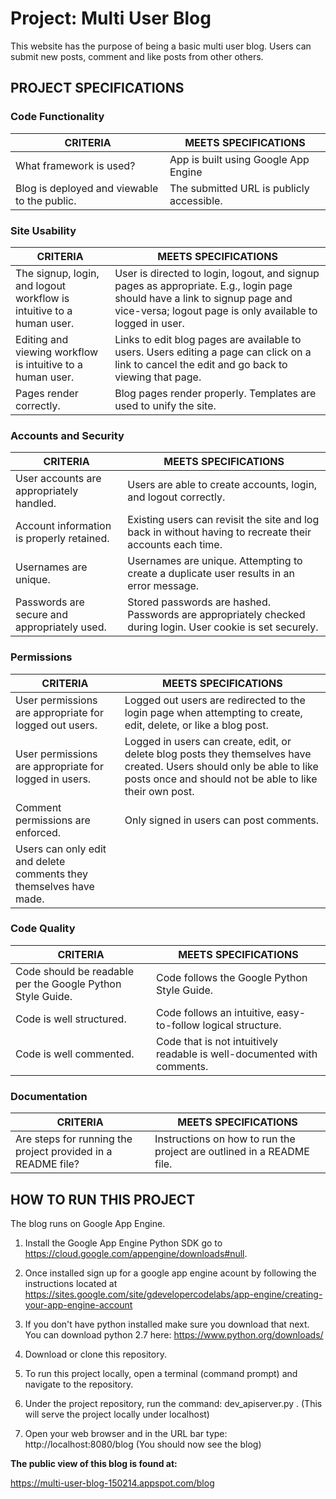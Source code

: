 # Project: Multi User Blog

This website has the purpose of being a basic multi user blog. Users can submit new posts, comment and like posts from other others.

## PROJECT SPECIFICATIONS

### Code Functionality

| CRITERIA                                     | MEETS SPECIFICATIONS                      |
|----------------------------------------------|-------------------------------------------|
| What framework is used?                      | App is built using Google App Engine      |
| Blog is deployed and viewable to the public. | The submitted URL is publicly accessible. |

### Site Usability

| CRITERIA| MEETS SPECIFICATIONS|
|---------|---------------------|
| The signup, login, and logout workflow is intuitive to a human user. | User is directed to login, logout, and signup pages as appropriate. E.g., login page should have a link to signup page and vice-versa; logout page is only available to logged in user. |
| Editing and viewing workflow is intuitive to a human user. | Links to edit blog pages are available to users. Users editing a page can click on a link to cancel the edit and go back to viewing that page. |
| Pages render correctly. | Blog pages render properly. Templates are used to unify the site. |

### Accounts and Security

| CRITERIA | MEETS SPECIFICATIONS |
|----------|----------------------|
| User accounts are appropriately handled. | Users are able to create accounts, login, and logout correctly. |
| Account information is properly retained. | Existing users can revisit the site and log back in without having to recreate their accounts each time. |
| Usernames are unique. | Usernames are unique. Attempting to create a duplicate user results in an error message. |
| Passwords are secure and appropriately used. | Stored passwords are hashed. Passwords are appropriately checked during login. User cookie is set securely. |

### Permissions

| CRITERIA | MEETS SPECIFICATIONS |
|----------|----------------------|
| User permissions are appropriate for logged out users. | Logged out users are redirected to the login page when attempting to create, edit, delete, or like a blog post. |
| User permissions are appropriate for logged in users. | Logged in users can create, edit, or delete blog posts they themselves have created. Users should only be able to like posts once and should not be able to like their own post. |
| Comment permissions are enforced. | Only signed in users can post comments.
Users can only edit and delete comments they themselves have made. |

### Code Quality

| CRITERIA | MEETS SPECIFICATIONS |
|----------|----------------------|
| Code should be readable per the Google Python Style Guide. | Code follows the Google Python Style Guide. |
| Code is well structured. | Code follows an intuitive, easy-to-follow logical structure. |
| Code is well commented. | Code that is not intuitively readable is well-documented with comments. |

### Documentation

| CRITERIA | MEETS SPECIFICATIONS |
|----------|----------------------|
| Are steps for running the project provided in a README file? | Instructions on how to run the project are outlined in a README file. |


## HOW TO RUN THIS PROJECT

The blog runs on Google App Engine.

1. Install the Google App Engine Python SDK go to https://cloud.google.com/appengine/downloads#null.

2. Once installed sign up for a google app engine acount by following the instructions located at https://sites.google.com/site/gdevelopercodelabs/app-engine/creating-your-app-engine-account

3. If you don't have python installed make sure you download that next. You can download python 2.7 here: https://www.python.org/downloads/

4. Download or clone this repository.

5. To run this project locally, open a terminal (command prompt) and navigate to the repository.

6. Under the project repository, run the command: dev_apiserver.py . (This will serve the project locally under localhost)

7. Open your web browser and in the URL bar type: http://localhost:8080/blog (You should now see the blog)


**The public view of this blog is found at:**

https://multi-user-blog-150214.appspot.com/blog
